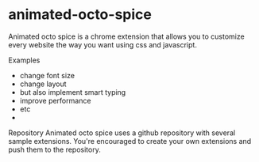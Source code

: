 animated-octo-spice
===================

Animated octo spice is a chrome extension that allows you to customize every website the way you want using css and javascript. 


Examples
* change font size
* change layout
* but also implement smart typing 
* improve performance
* etc
* 

Repository
Animated octo spice uses a github repository with several sample extensions. You're encouraged to create your own extensions and push them to the repository.


